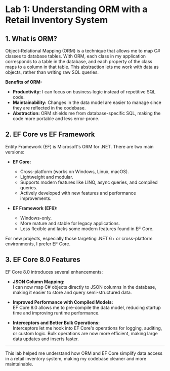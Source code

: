 # Lab 1: Understanding ORM with a Retail Inventory System

## 1. What is ORM?

Object-Relational Mapping (ORM) is a technique that allows me to map C# classes to database tables. With ORM, each class in my application corresponds to a table in the database, and each property of the class maps to a column in that table. This abstraction lets me work with data as objects, rather than writing raw SQL queries.

**Benefits of ORM:**
- **Productivity:** I can focus on business logic instead of repetitive SQL code.
- **Maintainability:** Changes in the data model are easier to manage since they are reflected in the codebase.
- **Abstraction:** ORM shields me from database-specific SQL, making the code more portable and less error-prone.

## 2. EF Core vs EF Framework

Entity Framework (EF) is Microsoft's ORM for .NET. There are two main versions:

- **EF Core:**  
  - Cross-platform (works on Windows, Linux, macOS).
  - Lightweight and modular.
  - Supports modern features like LINQ, async queries, and compiled queries.
  - Actively developed with new features and performance improvements.

- **EF Framework (EF6):**  
  - Windows-only.
  - More mature and stable for legacy applications.
  - Less flexible and lacks some modern features found in EF Core.

For new projects, especially those targeting .NET 6+ or cross-platform environments, I prefer EF Core.

## 3. EF Core 8.0 Features

EF Core 8.0 introduces several enhancements:

- **JSON Column Mapping:**  
  I can now map C# objects directly to JSON columns in the database, making it easier to store and query semi-structured data.

- **Improved Performance with Compiled Models:**  
  EF Core 8.0 allows me to pre-compile the data model, reducing startup time and improving runtime performance.

- **Interceptors and Better Bulk Operations:**  
  Interceptors let me hook into EF Core's operations for logging, auditing, or custom logic. Bulk operations are now more efficient, making large data updates and inserts faster.

---

This lab helped me understand how ORM and EF Core simplify data access in a retail inventory system, making my codebase cleaner and more maintainable.
